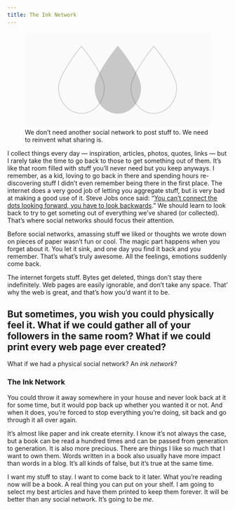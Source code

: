 ```yaml
---
title: The Ink Network
---
```


<figure>
	<img src="/assets/articles/the-ink-network/the-ink-network.png" alt="The Ink Network">
	<figcaption>We don’t need another social network to post stuff to. We need to reinvent what sharing is.</figcaption>
</figure>

I collect things every day — inspiration, articles, photos, quotes, links — but I rarely take the time to go back to those to get something out of them. It’s like that room filled with stuff you’ll never need but you keep anyways. I remember, as a kid, loving to go back in there and spending hours re-discovering stuff I didn’t even remember being there in the first place. The internet does a very good job of letting you aggregate stuff, but is very bad at making a good use of it. Steve Jobs once said: “[You can’t connect the dots looking forward, you have to look backwards](http://www.youtube.com/watch?v=D1R-jKKp3NA).” We should learn to look back to try to get someting out of everything we’ve shared (or collected). That’s where social networks should focus their attention.

Before social networks, amassing stuff we liked or thoughts we wrote down on pieces of paper wasn’t fun or cool. The magic part happens when you forget about it. You let it sink, and one day you find it back and you remember. That’s what’s truly awesome. All the feelings, emotions suddenly come back.

The internet forgets stuff. Bytes get deleted, things don’t stay there indefinitely. Web pages are easily ignorable, and don’t take any space. That’ why the web is great, and that’s how you’d want it to be.

## But sometimes, you wish you could physically feel it.  What if we could gather all of your followers in the same room? What if we could print every web page ever created?

What if we had a physical social network? An *ink network*?

### The Ink Network

You could throw it away somewhere in your house and never look back at it for some time, but it would pop back up whether you wanted it or not. And when it does, you’re forced to stop everything you’re doing, sit back and go through it all over again.

It’s almost like paper and ink create eternity. I know it’s not always the case, but a book can be read a hundred times and can be passed from generation to generation. It is also more precious. There are things I like so much that I want to own them. Words written in a book also usually have more impact than words in a blog. It’s all kinds of false, but it’s true at the same time.

I want my stuff to stay. I want to come back to it later. What you’re reading now will be a book. A real thing you can put on your shelf. I am going to select my best articles and have them printed to keep them forever. It will be better than any social network. It’s going to be *me*.
